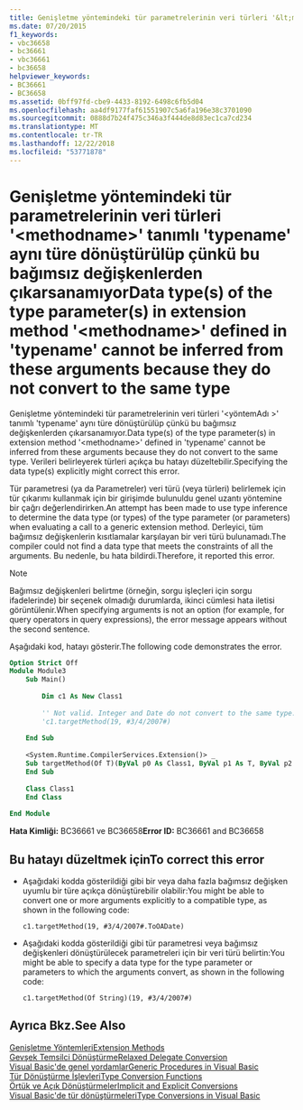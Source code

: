 ```yaml
---
title: Genişletme yöntemindeki tür parametrelerinin veri türleri '&lt;methodname&gt;' tanımlı 'typename' aynı türe dönüştürülüp çünkü bu bağımsız değişkenlerden çıkarsanamıyor
ms.date: 07/20/2015
f1_keywords:
- vbc36658
- bc36661
- vbc36661
- bc36658
helpviewer_keywords:
- BC36661
- BC36658
ms.assetid: 0bff97fd-cbe9-4433-8192-6498c6fb5d04
ms.openlocfilehash: aa4df9177faf61551907c5a6fa196e38c3701090
ms.sourcegitcommit: 0888d7b24f475c346a3f444de8d83ec1ca7cd234
ms.translationtype: MT
ms.contentlocale: tr-TR
ms.lasthandoff: 12/22/2018
ms.locfileid: "53771878"
---
```

# <a name="data-types-of-the-type-parameters-in-extension-method-ltmethodnamegt-defined-in-typename-cannot-be-inferred-from-these-arguments-because-they-do-not-convert-to-the-same-type"></a><span data-ttu-id="4d843-102">Genişletme yöntemindeki tür parametrelerinin veri türleri '&lt;methodname&gt;' tanımlı 'typename' aynı türe dönüştürülüp çünkü bu bağımsız değişkenlerden çıkarsanamıyor</span><span class="sxs-lookup"><span data-stu-id="4d843-102">Data type(s) of the type parameter(s) in extension method '&lt;methodname&gt;' defined in 'typename' cannot be inferred from these arguments because they do not convert to the same type</span></span>
<span data-ttu-id="4d843-103">Genişletme yöntemindeki tür parametrelerinin veri türleri '\<yöntemAdı >' tanımlı 'typename' aynı türe dönüştürülüp çünkü bu bağımsız değişkenlerden çıkarsanamıyor.</span><span class="sxs-lookup"><span data-stu-id="4d843-103">Data type(s) of the type parameter(s) in extension method '\<methodname>' defined in 'typename' cannot be inferred from these arguments because they do not convert to the same type.</span></span> <span data-ttu-id="4d843-104">Verileri belirleyerek türleri açıkça bu hatayı düzeltebilir.</span><span class="sxs-lookup"><span data-stu-id="4d843-104">Specifying the data type(s) explicitly might correct this error.</span></span>  
  
 <span data-ttu-id="4d843-105">Tür parametresi (ya da Parametreler) veri türü (veya türleri) belirlemek için tür çıkarımı kullanmak için bir girişimde bulunuldu genel uzantı yöntemine bir çağrı değerlendirirken.</span><span class="sxs-lookup"><span data-stu-id="4d843-105">An attempt has been made to use type inference to determine the data type (or types) of the type parameter (or parameters) when evaluating a call to a generic extension method.</span></span> <span data-ttu-id="4d843-106">Derleyici, tüm bağımsız değişkenlerin kısıtlamalar karşılayan bir veri türü bulunamadı.</span><span class="sxs-lookup"><span data-stu-id="4d843-106">The compiler could not find a data type that meets the constraints of all the arguments.</span></span> <span data-ttu-id="4d843-107">Bu nedenle, bu hata bildirdi.</span><span class="sxs-lookup"><span data-stu-id="4d843-107">Therefore, it reported this error.</span></span>  
  
> [!NOTE]
>  <span data-ttu-id="4d843-108">Bağımsız değişkenleri belirtme (örneğin, sorgu işleçleri için sorgu ifadelerinde) bir seçenek olmadığı durumlarda, ikinci cümlesi hata iletisi görüntülenir.</span><span class="sxs-lookup"><span data-stu-id="4d843-108">When specifying arguments is not an option (for example, for query operators in query expressions), the error message appears without the second sentence.</span></span>  
  
 <span data-ttu-id="4d843-109">Aşağıdaki kod, hatayı gösterir.</span><span class="sxs-lookup"><span data-stu-id="4d843-109">The following code demonstrates the error.</span></span>  
  
```vb  
Option Strict Off  
Module Module3  
    Sub Main()  
  
        Dim c1 As New Class1  
  
        '' Not valid. Integer and Date do not convert to the same type.  
        'c1.targetMethod(19, #3/4/2007#)  
  
    End Sub  
  
    <System.Runtime.CompilerServices.Extension()> _  
    Sub targetMethod(Of T)(ByVal p0 As Class1, ByVal p1 As T, ByVal p2 As T)  
    End Sub  
  
    Class Class1  
    End Class  
  
End Module  
```  
  
 <span data-ttu-id="4d843-110">**Hata Kimliği:** BC36661 ve BC36658</span><span class="sxs-lookup"><span data-stu-id="4d843-110">**Error ID:** BC36661 and BC36658</span></span>  
  
## <a name="to-correct-this-error"></a><span data-ttu-id="4d843-111">Bu hatayı düzeltmek için</span><span class="sxs-lookup"><span data-stu-id="4d843-111">To correct this error</span></span>  
  
-   <span data-ttu-id="4d843-112">Aşağıdaki kodda gösterildiği gibi bir veya daha fazla bağımsız değişken uyumlu bir türe açıkça dönüştürebilir olabilir:</span><span class="sxs-lookup"><span data-stu-id="4d843-112">You might be able to convert one or more arguments explicitly to a compatible type, as shown in the following code:</span></span>  
  
    ```  
    c1.targetMethod(19, #3/4/2007#.ToOADate)  
    ```  
  
-   <span data-ttu-id="4d843-113">Aşağıdaki kodda gösterildiği gibi tür parametresi veya bağımsız değişkenleri dönüştürülecek parametreleri için bir veri türü belirtin:</span><span class="sxs-lookup"><span data-stu-id="4d843-113">You might be able to specify a data type for the type parameter or parameters to which the arguments convert, as shown in the following code:</span></span>  
  
    ```  
    c1.targetMethod(Of String)(19, #3/4/2007#)  
    ```  
  
## <a name="see-also"></a><span data-ttu-id="4d843-114">Ayrıca Bkz.</span><span class="sxs-lookup"><span data-stu-id="4d843-114">See Also</span></span>  
 [<span data-ttu-id="4d843-115">Genişletme Yöntemleri</span><span class="sxs-lookup"><span data-stu-id="4d843-115">Extension Methods</span></span>](../../visual-basic/programming-guide/language-features/procedures/extension-methods.md)  
 [<span data-ttu-id="4d843-116">Gevşek Temsilci Dönüştürme</span><span class="sxs-lookup"><span data-stu-id="4d843-116">Relaxed Delegate Conversion</span></span>](../../visual-basic/programming-guide/language-features/delegates/relaxed-delegate-conversion.md)  
 [<span data-ttu-id="4d843-117">Visual Basic'de genel yordamlar</span><span class="sxs-lookup"><span data-stu-id="4d843-117">Generic Procedures in Visual Basic</span></span>](../../visual-basic/programming-guide/language-features/data-types/generic-procedures.md)  
 [<span data-ttu-id="4d843-118">Tür Dönüştürme İşlevleri</span><span class="sxs-lookup"><span data-stu-id="4d843-118">Type Conversion Functions</span></span>](../../visual-basic/language-reference/functions/type-conversion-functions.md)  
 [<span data-ttu-id="4d843-119">Örtük ve Açık Dönüştürmeler</span><span class="sxs-lookup"><span data-stu-id="4d843-119">Implicit and Explicit Conversions</span></span>](../../visual-basic/programming-guide/language-features/data-types/implicit-and-explicit-conversions.md)  
 [<span data-ttu-id="4d843-120">Visual Basic'de tür dönüştürmeleri</span><span class="sxs-lookup"><span data-stu-id="4d843-120">Type Conversions in Visual Basic</span></span>](../../visual-basic/programming-guide/language-features/data-types/type-conversions.md)
